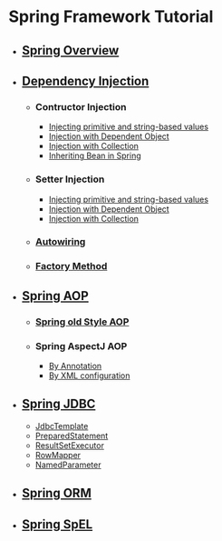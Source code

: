# Spring Framework Tutorial

- ## [Spring Overview](1_Spring_Overview/README.md)
 
- ## [Dependency Injection](2_Dependency_Injection/README.md)

  - ### Contructor Injection
    - [Injecting primitive and string-based values](2_Dependency_Injection/Constructor_Injection/Injecting_primitive_and_String_based_values/README.md)
    - [Injection with Dependent Object](2_Dependency_Injection/Constructor_Injection/Injection_with_Dependant_Object/README.md)
    - [Injection with Collection](2_Dependency_Injection/Constructor_Injection/Injection_with_Collection/README.md)
    - [Inheriting Bean in Spring](2_Dependency_Injection/Constructor_Injection/Inheriting_Bean_in_Spring/README.md)
    
  - ### Setter Injection
    - [Injecting primitive and string-based values](2_Dependency_Injection/Setter_Injection/Injecting_primitive_and_String_based_values/README.md)
    - [Injection with Dependent Object](2_Dependency_Injection/Setter_Injection/Injection_with_Dependant_Object/README.md)
    - [Injection with Collection](2_Dependency_Injection/Setter_Injection/Injection_with_Collection/README.md)
    
  - ### [Autowiring](2_Dependency_Injection/Autowiring/README.md)
  
  - ### [Factory Method](2_Dependency_Injection/Factory_Method/README.md)
  
- ## [Spring AOP](3_Spring_AOP/README.md)

  - ### [Spring old Style AOP](3_Spring_AOP/Old_Style/README.md)
  
  - ### Spring AspectJ AOP
    - [By Annotation](3_Spring_AOP/AspectJ/Annotation/README.md)
    - [By XML configuration](3_Spring_AOP/AspectJ/XML/README.md)
    
- ## [Spring JDBC](4_Spring_JDBC/README.md)
  - [JdbcTemplate](4_Spring_JDBC/Jdbc_Template_Example/README.md)
  - [PreparedStatement](4_Spring_JDBC/Prepared_Statement_Example/README.md)
  - [ResultSetExecutor](4_Spring_JDBC/Result_Set_Example/README.md)
  - [RowMapper](4_Spring_JDBC/Row_Mapper_Example/README.md)
  - [NamedParameter](4_Spring_JDBC/Named_Parameter_Example/README.md)
 
- ## [Spring ORM](5_Spring_ORM/README.md)

- ## [Spring SpEL](6_Spring_SpEL/README.md)
